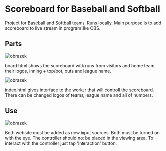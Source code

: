 # Scoreboard for Baseball and Softball

Project for Baseball and Softball teams. Runs locally. Main purpose is to add scoreboard to live stream in program like OBS.

## Parts

![obrazek](https://github.com/user-attachments/assets/0da9fbba-019b-4d3f-b8ed-37909f512d7b)

board.html shows the scoreboard with runs from visitors and home team, their logos, inning + top/bot, outs and league name. 

![obrazek](https://github.com/user-attachments/assets/319fee96-7a1e-4fcd-8019-0951aafde9a7)

index.html gives interface to the worker that will controll the scoreboard. There can be changed logos of teams, league name and all of numbers.

## Use

![obrazek](https://github.com/user-attachments/assets/1565e615-3846-4bc6-9007-2de64ffdc113)

Both website must be added as new input sources. Both must be turned on with the eye. The controller should not be placed in the viewing area. To interact with the controller just tap 'Interaction' button.
